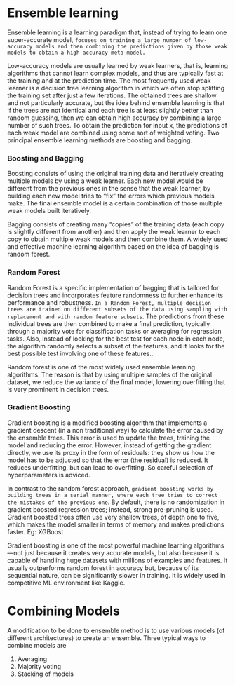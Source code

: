 # Ensemble learning
Ensemble learning is a learning paradigm that, instead of trying to learn one super-accurate model, ```focuses on training a large number of low-accuracy models and then combining the predictions given by those weak models to obtain a high-accuracy meta-model.```

Low-accuracy models are usually learned by weak learners, that is, learning algorithms that cannot learn complex models, and thus are typically fast at the training and at the prediction time. The most frequently used weak learner is a decision tree learning algorithm in which we often stop splitting the training set after just a few iterations. The obtained trees are shallow and not particularly accurate, but the idea behind ensemble learning is that if the trees are not identical and each tree is at least slightly better than random guessing, then we can obtain high accuracy by combining a large number of such trees. To obtain the prediction for input x, the predictions of each weak model are combined using some sort of weighted voting. Two principal ensemble learning methods are boosting and bagging.

### Boosting and Bagging
Boosting consists of using the original training data and iteratively creating multiple models by using a weak learner. Each new model would be different from the previous ones in the sense that the weak learner, by building each new model tries to “fix” the errors which previous models make. The final ensemble model is a certain combination of those multiple weak models built iteratively.

Bagging consists of creating many “copies” of the training data (each copy is slightly different from another) and then apply the weak learner to each copy to obtain multiple weak models and then combine them. A widely used and effective machine learning algorithm based on the idea of bagging is random forest.

### Random Forest
Random Forest is a specific implementation of bagging that is tailored for decision trees and incorporates feature randomness to further enhance its performance and robustness. `In a Random Forest, multiple decision trees are trained on different subsets of the data using sampling with replacement and with random feature subsets`. The predictions from these individual trees are then combined to make a final prediction, typically through a majority vote for classification tasks or averaging for regression tasks. Also, instead of looking for the best test for each node in each node,  the algorithm randomly selects a subset of the features, and it looks for the best possible test involving one of these features..

Random forest is one of the most widely used ensemble learning algorithms. The reason is that by using multiple samples of the original dataset, we reduce the variance of the final model, lowering overfitting that is very prominent in decision trees.

### Gradient Boosting
Gradient boosting is a modified boosting algorithm that implements a gradient descent (in a non traditional way) to calculate the error caused by the ensemble trees. This error is used to update the trees, training the model and reducing the error. However, instead of getting the gradient directly, we use its proxy in the form of residuals: they show us how the model has to be adjusted so that the error (the residual) is reduced. It reduces underfitting, but can lead to overfitting. So careful selection of hyperparameters is adviced.

In contrast to the random forest approach, `gradient boosting works by building trees in a serial manner, where each tree tries to correct the mistakes of the previous one`. By default, there is no randomization in gradient boosted regression trees; instead, strong pre-pruning is used. Gradient boosted trees often use very shallow trees, of depth one to five, which makes the model smaller in terms of memory and makes predictions faster.
Eg: XGBoost

Gradient boosting is one of the most powerful machine learning algorithms—not just because it creates very accurate models, but also because it is capable of handling huge datasets with millions of examples and features. It usually outperforms random forest in accuracy but, because of its sequential nature, can be significantly slower in training. It is widely used in competitive ML environment like Kaggle.

# Combining Models
A modification to be done to ensemble method is to use various models (of different architectures) to create an ensemble. Three typical ways to combine models are 
1) Averaging
2) Majority voting
3) Stacking of models